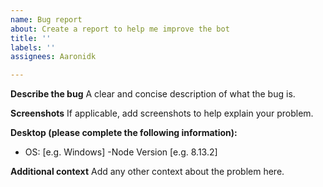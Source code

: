 ```yaml
---
name: Bug report
about: Create a report to help me improve the bot
title: ''
labels: ''
assignees: Aaronidk

---
```


**Describe the bug**
A clear and concise description of what the bug is.

**Screenshots**
If applicable, add screenshots to help explain your problem.

**Desktop (please complete the following information):**
 - OS: [e.g. Windows]
 -Node Version [e.g. 8.13.2]

**Additional context**
Add any other context about the problem here.
